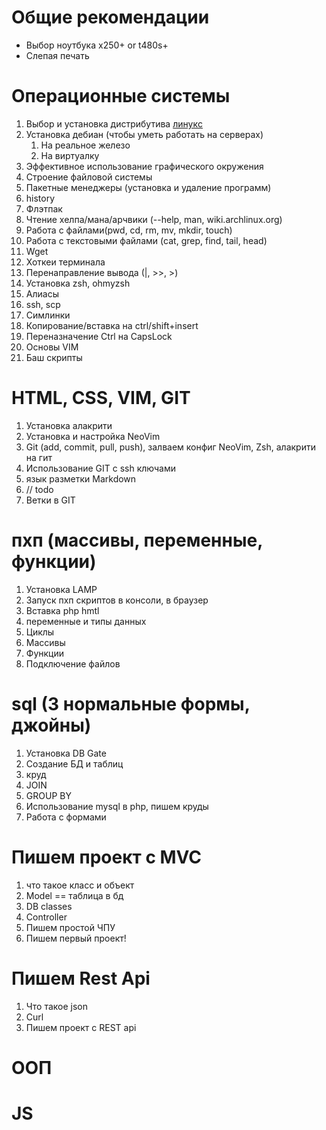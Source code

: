 # Общие рекомендации

- Выбор ноутбука х250+ or t480s+
- Слепая печать

# Операционные системы

1. Выбор и установка дистрибутива [линукc](https://youtu.be/wENbIPlO9mk?si=nFXjDjxAGz_DBXTZ)
2. Установка дебиан (чтобы уметь работать на серверах)
    1. На реальное железо
    2. На виртуалку
3. Эффективное использование графического окружения
4. Строение файловой системы
5. Пакетные менеджеры (установка и удаление программ)
6. history
7. Флэтпак
8. Чтение хелпа/мана/арчвики (--help, man, wiki.archlinux.org)
9. Работа с файлами(pwd, cd, rm, mv, mkdir, touch)
10. Работа с текстовыми файлами (cat, grep, find, tail, head)
11. Wget
12. Хоткеи терминала
13. Перенаправление вывода (|, >>, >)
14. Установка zsh, ohmyzsh
15. Алиасы
16. ssh, scp
17. Симлинки
18. Копирование/вставка на ctrl/shift+insert
19. Переназначение Ctrl на CapsLock
20. Основы VIM
21. Баш скрипты

# HTML, CSS, VIM, GIT

1. Установка алакрити
2. Установка и настройка NeoVim
3. Git (add, commit, pull, push), залваем конфиг NeoVim, Zsh, алакрити на гит
4. Использование GIT c ssh ключами
5. язык разметки Markdown
6. // todo
999. Ветки в GIT

# пхп (массивы, переменные, функции)

1. Установка LAMP
2. Запуск пхп скриптов в консоли, в браузер
3. Вставка php hmtl
4. переменные и типы данных
5. Циклы
6. Массивы
7. Функции
8. Подключение файлов

# sql (3 нормальные формы, джойны)

1. Установка DB Gate
2. Создание БД и таблиц
3. круд
4. JOIN
5. GROUP BY
998. Использование mysql в php, пишем круды
999. Работа с формами

# Пишем проект с MVC

1. что такое класс и объект
2. Model == таблица в бд
3. DB classes
4. Controller
5. Пишем простой ЧПУ
6. Пишем первый проект!

# Пишем Rest Api

1. Что такое json
2. Curl
3. Пишем проект c REST api

# ООП

# JS
